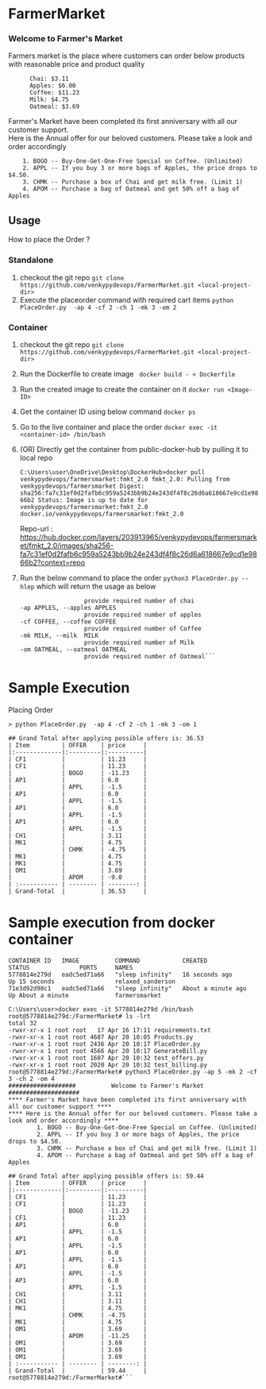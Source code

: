 # FarmerMarket

  ### Welcome to Farmer's Market 
  Farmers market is the place where customers can order below products with reasonable price and product quality
          
          Chai: $3.11
          Apples: $6.00
          Coffee: $11.23
          Milk: $4.75
          Oatmeal: $3.69


  Farmer's Market have been completed its first anniversary with all our customer support.  
  Here is the Annual offer for our beloved customers. Please take a look and order accordingly

  ```
      1. BOGO -- Buy-One-Get-One-Free Special on Coffee. (Unlimited)
      2. APPL -- If you buy 3 or more bags of Apples, the price drops to $4.50.
      3. CHMK -- Purchase a box of Chai and get milk free. (Limit 1)
      4. APOM -- Purchase a bag of Oatmeal and get 50% off a bag of Apples
```
               
## Usage

How to place the Order ?

### Standalone

1. checkout the git repo
    ```git clone https://github.com/venkypydevops/FarmerMarket.git <local-project-dir>```
2. Execute the placeorder command with required cart items
    ```python PlaceOrder.py  -ap 4 -cf 2 -ch 1 -mk 3 -om 2```

### Container
1. checkout the git repo
    ```git clone https://github.com/venkypydevops/FarmerMarket.git <local-project-dir>```
2. Run the Dockerfile to create image
    ``` docker build - < Dockerfile```
3. Run the created image to create the container on it
    ```docker run <Image-ID>```
4. Get the container ID using below command
    ```docker ps```
5. Go to the live container and place the order
    ```docker exec -it <container-id> /bin/bash```
6. (OR) Directly get the container from public-docker-hub by pulling it to local repo

    `C:\Users\user\OneDrive\Desktop\DockerHub>docker pull venkypydevops/farmersmarket:fmkt_2.0
fmkt_2.0: Pulling from venkypydevops/farmersmarket
Digest: sha256:fa7c31ef0d2fafb6c959a5243bb9b24e243df4f8c26d6a618667e9cd1e9866b2
Status: Image is up to date for venkypydevops/farmersmarket:fmkt_2.0
docker.io/venkypydevops/farmersmarket:fmkt_2.0`

    Repo-url : https://hub.docker.com/layers/203913965/venkypydevops/farmersmarket/fmkt_2.0/images/sha256-fa7c31ef0d2fafb6c959a5243bb9b24e243df4f8c26d6a618667e9cd1e9866b2?context=repo

7. Run the below command to place the order 
    ```python3 PlaceOrder.py --hlep``` which will return the usage as below
    ```-ch CHAI, --chai CHAI 
                      provide required number of chai
    -ap APPLES, --apples APPLES
                      provide required number of apples
    -cf COFFEE, --coffee COFFEE
                      provide required number of Coffee
    -mk MILK, --milk  MILK
                      provide required number of Milk
    -om OATMEAL, --oatmeal OATMEAL
                      provide required number of Oatmeal```

# Sample Execution

Placing Order 
```
> python PlaceOrder.py  -ap 4 -cf 2 -ch 1 -mk 3 -om 1

## Grand Total after applying possible offers is: 36.53
| Item         | OFFER    | price     |
|:-------------|:---------|:----------|
| CF1          |          | 11.23     |
| CF1          |          | 11.23     |
|              | BOGO     | -11.23    |
| AP1          |          | 6.0       |
|              | APPL     | -1.5      |
| AP1          |          | 6.0       |
|              | APPL     | -1.5      |
| AP1          |          | 6.0       |
|              | APPL     | -1.5      |
| AP1          |          | 6.0       |
|              | APPL     | -1.5      |
| CH1          |          | 3.11      |
| MK1          |          | 4.75      |
|              | CHMK     | -4.75     |
| MK1          |          | 4.75      |
| MK1          |          | 4.75      |
| OM1          |          | 3.69      |
|              | APOM     | -9.0      |
| :----------- | -------- | --------: |
| Grand-Total  |          | 36.53     |

```

# Sample execution from docker container

```C:\Users\user>docker ps
CONTAINER ID   IMAGE          COMMAND            CREATED              STATUS              PORTS     NAMES
5778814e279d   eadc5ed71a66   "sleep infinity"   16 seconds ago       Up 15 seconds                 relaxed_sanderson
71e3d92d98c1   eadc5ed71a66   "sleep infinity"   About a minute ago   Up About a minute             farmersmarket

C:\Users\user>docker exec -it 5778814e279d /bin/bash
root@5778814e279d:/FarmerMarket# ls -lrt
total 32
-rwxr-xr-x 1 root root   17 Apr 16 17:11 requirements.txt
-rwxr-xr-x 1 root root 4687 Apr 20 10:05 Products.py
-rwxr-xr-x 1 root root 2436 Apr 20 10:17 PlaceOrder.py
-rwxr-xr-x 1 root root 4566 Apr 20 10:17 GenerateBill.py
-rwxr-xr-x 1 root root 1607 Apr 20 10:32 test_offers.py
-rwxr-xr-x 1 root root 2020 Apr 20 10:32 test_billing.py
root@5778814e279d:/FarmerMarket# python3 PlaceOrder.py -ap 5 -mk 2 -cf 3 -ch 2 -om 4
###################          Welcome to Farmer's Market             ####################
**** Farmer's Market have been completed its first anniversary with all our customer support ****
**** Here is the Annual offer for our beloved customers. Please take a look and order accordingly ****
        1. BOGO -- Buy-One-Get-One-Free Special on Coffee. (Unlimited)
        2. APPL -- If you buy 3 or more bags of Apples, the price drops to $4.50.
        3. CHMK -- Purchase a box of Chai and get milk free. (Limit 1)
        4. APOM -- Purchase a bag of Oatmeal and get 50% off a bag of Apples

## Grand Total after applying possible offers is: 59.44
| Item         | OFFER    | price     |
|:-------------|:---------|:----------|
| CF1          |          | 11.23     |
| CF1          |          | 11.23     |
|              | BOGO     | -11.23    |
| CF1          |          | 11.23     |
| AP1          |          | 6.0       |
|              | APPL     | -1.5      |
| AP1          |          | 6.0       |
|              | APPL     | -1.5      |
| AP1          |          | 6.0       |
|              | APPL     | -1.5      |
| AP1          |          | 6.0       |
|              | APPL     | -1.5      |
| AP1          |          | 6.0       |
|              | APPL     | -1.5      |
| CH1          |          | 3.11      |
| CH1          |          | 3.11      |
| MK1          |          | 4.75      |
|              | CHMK     | -4.75     |
| MK1          |          | 4.75      |
| OM1          |          | 3.69      |
|              | APOM     | -11.25    |
| OM1          |          | 3.69      |
| OM1          |          | 3.69      |
| OM1          |          | 3.69      |
| :----------- | -------- | --------: |
| Grand-Total  |          | 59.44     |
root@5778814e279d:/FarmerMarket#```